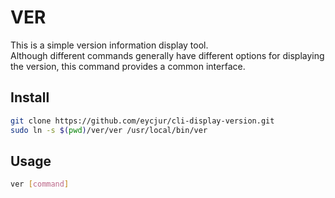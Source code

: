 # VER
This is a simple version information display tool.  
Although different commands generally have different options for displaying the version, this command provides a common interface.

## Install

```bash
git clone https://github.com/eycjur/cli-display-version.git
sudo ln -s $(pwd)/ver/ver /usr/local/bin/ver
```

## Usage

```bash
ver [command]
```

